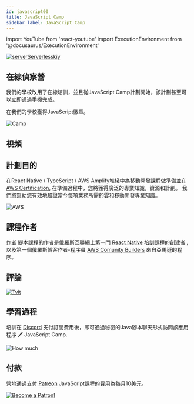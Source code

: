 ```yaml
---
id: javascript00
title: JavaScript Camp
sidebar_label: JavaScript Camp
---
```


import YouTube from 'react-youtube'
import ExecutionEnvironment from '@docusaurus/ExecutionEnvironment'

[![serverServerlesskiy](/img/javascript/headers/00.jpg)](https://www.instagram.com/serverserverlessky/)

## 在線偵察營

我們的學校改用了在線培訓，並且從JavaScript Camp計劃開始，該計劃甚至可以立即通過手機完成。

在我們的學校獲得JavaScript徽章。

![Camp](https://media.giphy.com/media/MOQG4QYC2MRSU/giphy.gif)

## 視頻

<YouTube videoId="A_i5-4FuuKw" />

## 計劃目的

在React Native / TypeScript / AWS Amplify堆棧中為移動開發課程做準備並在 [AWS Certification](https://aws.amazon.com/en/certification/), 在準備過程中，您將獲得廣泛的專業知識，資源和計劃。 我們將幫助您有效地驗證當今每項業務所需的雲和移動開發專業知識。

![AWS](https://entrackr.com/wp-content/uploads/2018/05/Amazon_smart_home_2.gif)

<!-- ## Программа на январь:

![Camp](https://media.giphy.com/media/EihFwASrXTmiQ/giphy.gif)

4.01 - [Первая программа Hello World](https://jscamp.app/docs/javascript01)

5.01 - [Комментарии](https://jscamp.app/docs/javascript02)

6.01 - [Переменные](https://jscamp.app/docs/javascript03)

7.01 - [Типы данных](https://jscamp.app/docs/javascript04)

8.01 - [Ошибки](https://jscamp.app/docs/javascript05)

11.01 - [Строки](https://jscamp.app/docs/javascript06)

12.01 - [Числа](https://jscamp.app/docs/javascript07)

13.01 - [Истина или ложь?](https://jscamp.app/docs/javascript08)

14.01 - [Преобразование и приведение типов](https://jscamp.app/docs/javascript09)

15.01 - [Функции](https://jscamp.app/docs/javascript10)

18.01 - [Объекты](https://jscamp.app/docs/javascript11)

19.01 - [Блочная область видимости](https://jscamp.app/docs/javascript12)

20.01 - [Регулярные выражения](https://jscamp.app/docs/javascript13)

21.01 - [Конструкция switch case](https://jscamp.app/docs/javascript14)

22.01 - [Инкапсуляция](https://jscamp.app/docs/javascript15)

25.01 - [Наследование](https://jscamp.app/docs/javascript16)

26.01 - [Циклы](https://jscamp.app/docs/javascript17)

27.01 - [Массивы и псевдомассивы](https://jscamp.app/docs/javascript18)

Подпишитесь на весь [календарь](http://p14-caldav.icloud.com/published/2/MTYyNzQyOTgyMzE2Mjc0MnJDaPjzgR0U-x4uD_nwjr8evco8zKn-1uWVIxx9RjsmCHqFd78vLOOEuCTnjF0D0nkHFj1HIpgT0mr_ioXK22M) -->

## 課程作者

[作者](https://career.habr.com/hackathon-unicorn) 腳本課程的作者是俄羅斯互聯網上第一門 [React Native](https://jscamp.app/docs/start000) 培訓課程的創建者 , 以及第一個俄羅斯博客作者-程序員 [AWS Comunity Builders](https://aws.amazon.com/ru/developer/community/community-builders/) 來自亞馬遜的程序。

## 評論

[![Tvit](/img/javascript/twit.png)](https://twitter.com/dabit3/status/1339622771001843716)

## 學習過程

培訓在 [Discord](https://discord.gg/6GDAfXn) 支付訂閱費用後，即可通過秘密的Java腳本聊天形式訪問該應用程序 🖊️ JavaScript Camp.

![How much](https://media.giphy.com/media/bEu3CsR2RXdu5rBssw/giphy.gif)

## 付款

營地通過支付 [Patreon](https://www.patreon.com/javascriptcamp) JavaScript課程的費用為每月10美元。

[![Become a Patron!](/img/logo/patreon.jpg)](https://www.patreon.com/bePatron?u=31769291)
